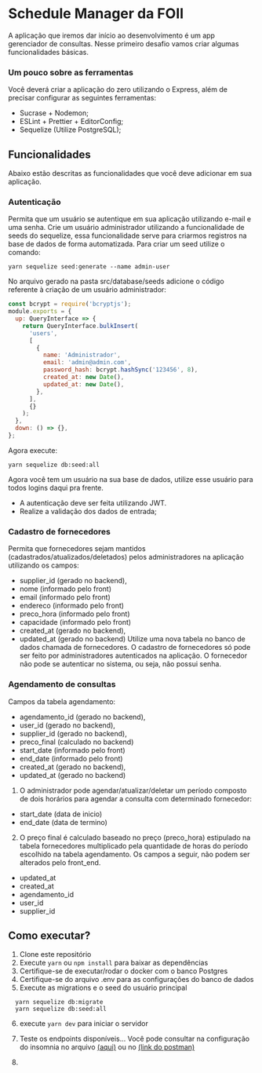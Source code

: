 # Schedule Manager da FOII

A aplicação que iremos dar início ao desenvolvimento é um app gerenciador de consultas.
Nesse primeiro desafio vamos criar algumas funcionalidades básicas.

### Um pouco sobre as ferramentas

Você deverá criar a aplicação do zero utilizando o Express, além de precisar configurar as seguintes ferramentas:

- Sucrase + Nodemon;
- ESLint + Prettier + EditorConfig;
- Sequelize (Utilize PostgreSQL);

## Funcionalidades

Abaixo estão descritas as funcionalidades que você deve adicionar em sua aplicação.

### Autenticação

Permita que um usuário se autentique em sua aplicação utilizando e-mail e uma senha.
Crie um usuário administrador utilizando a funcionalidade de seeds do sequelize, essa funcionalidade serve para criarmos registros na base de dados de forma automatizada.
Para criar um seed utilize o comando:

```
yarn sequelize seed:generate --name admin-user
```

No arquivo gerado na pasta src/database/seeds adicione o código referente à criação de um usuário administrador:

```javascript
const bcrypt = require('bcryptjs');
module.exports = {
  up: QueryInterface => {
    return QueryInterface.bulkInsert(
      'users',
      [
        {
          name: 'Administrador',
          email: 'admin@admin.com',
          password_hash: bcrypt.hashSync('123456', 8),
          created_at: new Date(),
          updated_at: new Date(),
        },
      ],
      {}
    );
  },
  down: () => {},
};
```

Agora execute:

```
yarn sequelize db:seed:all
```

Agora você tem um usuário na sua base de dados, utilize esse usuário para todos logins daqui pra frente.

- A autenticação deve ser feita utilizando JWT.
- Realize a validação dos dados de entrada;

### Cadastro de fornecedores

Permita que fornecedores sejam mantidos (cadastrados/atualizados/deletados) pelos administradores na aplicação utilizando os campos:

- supplier_id (gerado no backend),
- nome (informado pelo front)
- email (informado pelo front)
- endereco (informado pelo front)
- preco_hora (informado pelo front)
- capacidade (informado pelo front)
- created_at (gerado no backend),
- updated_at (gerado no backend)
  Utilize uma nova tabela no banco de dados chamada de fornecedores.
  O cadastro de fornecedores só pode ser feito por administradores autenticados na aplicação.
  O fornecedor não pode se autenticar no sistema, ou seja, não possui senha.

### Agendamento de consultas

Campos da tabela agendamento:

- agendamento_id (gerado no backend),
- user_id (gerado no backend),
- supplier_id (gerado no backend),
- preco_final (calculado no backend)
- start_date (informado pelo front)
- end_date (informado pelo front)
- created_at (gerado no backend),
- updated_at (gerado no backend)

1. O administrador pode agendar/atualizar/deletar um período composto de dois horários para agendar a consulta com determinado fornecedor:

- start_date (data de inicio)
- end_date (data de termino)

2. O preço final é calculado baseado no preço (preco_hora) estipulado na tabela fornecedores multiplicado pela quantidade de horas do período escolhido na tabela agendamento. Os campos a seguir, não podem ser alterados pelo front_end.

- updated_at
- created_at
- agendamento_id
- user_id
- supplier_id

## Como executar?

1. Clone este repositório
2. Execute `yarn` ou `npm install` para baixar as dependências
3. Certifique-se de executar/rodar o docker com o banco Postgres
4. Certifique-se do arquivo .env para as configurações do banco de dados
5. Execute as migrations e o seed do usuário principal

```
  yarn sequelize db:migrate
  yarn sequelize db:seed:all
```

6. execute `yarn dev` para iniciar o servidor
7. Teste os endpoints disponíveis... Você pode consultar na configuração do insomnia no arquivo
   [(aqui)](./Insomnia_configuration.json) ou no [(link do postman)](https://documenter.getpostman.com/view/9571652/SW7c27Vj)

8. [(Documentação da API)]: (https://documenter.getpostman.com/view/9571652/SW7c27Vj?version=latest)

